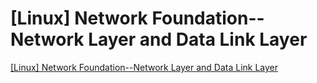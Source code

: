 # [Linux] Network Foundation--Network Layer and Data Link Layer
[[Linux] Network Foundation--Network Layer and Data Link Layer](https://aiwithcloud.com/2022/09/19/linux_network_foundation__network_layer_and_data_link_layer/)
